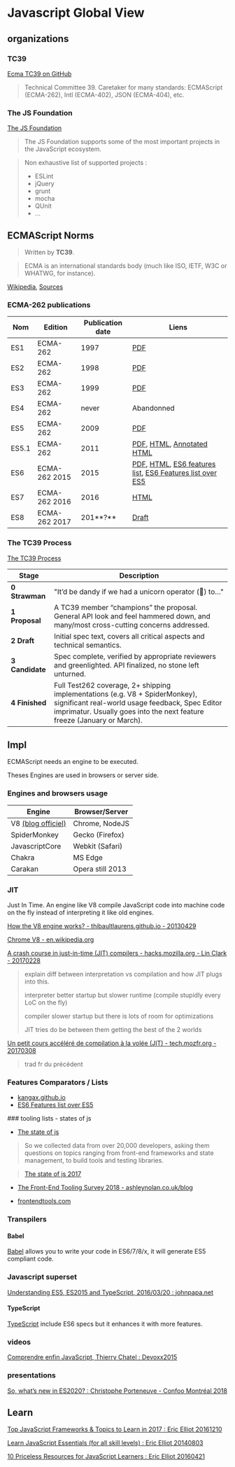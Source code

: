# Javascript Global View

## organizations

### TC39

[Ecma TC39 on GitHub](https://github.com/tc39)

> Technical Committee 39. Caretaker for many standards: ECMAScript (ECMA-262), Intl (ECMA-402), JSON (ECMA-404), etc.

### The JS Foundation

[The JS Foundation](https://js.foundation/)

> The JS Foundation supports some of the most important projects in the JavaScript ecosystem.

> Non exhaustive list of supported projects :
> - ESLint
> - jQuery
> - grunt
> - mocha
> - QUnit
> - ...

## ECMAScript Norms

> Written by **TC39**.

> ECMA is an international standards body (much like ISO, IETF, W3C or WHATWG, for instance).

[Wikipedia](https://fr.wikipedia.org/wiki/ECMAScript), [Sources](https://developer.mozilla.org/fr/docs/Web/JavaScript/Language_Resources)

### ECMA-262 publications

| Nom | Edition | Publication date | Liens | 
| --- | ------- | ---------------- | ----- |
| ES1 | ECMA-262 | 1997 | [PDF](https://www.ecma-international.org/publications/files/ECMA-ST-ARCH/ECMA-262,%201st%20edition,%20June%201997.pdf) |
| ES2 | ECMA-262 | 1998 | [PDF](https://www.ecma-international.org/publications/files/ECMA-ST-ARCH/ECMA-262,%202nd%20edition,%20August%201998.pdf) |
| ES3 | ECMA-262 | 1999 | [PDF](https://www.ecma-international.org/publications/files/ECMA-ST-ARCH/ECMA-262,%203rd%20edition,%20December%201999.pdf) |
| ES4 | ECMA-262 | never | Abandonned |
| ES5 | ECMA-262 | 2009 | [PDF](https://www.ecma-international.org/publications/files/ECMA-ST-ARCH/ECMA-262%205th%20edition%20December%202009.pdf) |
| ES5.1 | ECMA-262 | 2011 | [PDF](http://www.ecma-international.org/ecma-262/5.1/Ecma-262.pdf), [HTML](https://www.ecma-international.org/ecma-262/5.1/), [Annotated HTML](https://es5.github.io/) |
| ES6 | ECMA-262 2015 | 2015 | [PDF](http://www.ecma-international.org/publications/files/ECMA-ST/Ecma-262.pdf), [HTML](http://www.ecma-international.org/ecma-262/6.0/index.html), [ES6 features list](https://github.com/lukehoban/es6features), [ES6 Features list over ES5](http://es6-features.org) |
| ES7 | ECMA-262 2016 | 2016 | [HTML](https://www.ecma-international.org/ecma-262/7.0/) |
| ES8 | ECMA-262 2017 | 201**?** | [Draft](http://tc39.github.io/ecma262/) |

### The TC39 Process

[The TC39 Process](https://tc39.github.io/process-document/)

| Stage | Description |
| ----- | ----------- |
| **0 Strawman** | "It’d be dandy if we had a unicorn operator (🦄) to…" | 
| **1 Proposal** | A TC39 member “champions” the proposal. General API look and feel hammered down, and many/most cross-cutting concerns addressed. |
| **2 Draft** | Initial spec text, covers all critical aspects and technical semantics. |
| **3 Candidate** | Spec complete, verified by appropriate reviewers and greenlighted. API finalized, no stone left unturned. |
| **4 Finished** | Full Test262 coverage, 2+ shipping implementations (e.g. V8 + SpiderMonkey), significant real-world usage feedback, Spec Editor imprimatur. Usually goes into the next feature freeze (January or March). |

## Impl

ECMAScript needs an engine to be executed.

Theses Engines are used in browsers or server side.

### Engines and browsers usage

| Engine | Browser/Server |
| ------ | -------- |
| V8 [(blog officiel)](https://v8project.blogspot.fr/) | Chrome, NodeJS |
| SpiderMonkey | Gecko (Firefox) |
| JavascriptCore | Webkit (Safari) |
| Chakra | MS Edge |
| Carakan | Opera still 2013 |

### JIT

Just In Time. An engine like V8 compile JavaScript code into machine code on the fly instead of interpreting it like old engines.

[How the V8 engine works? - thibaultlaurens.github.io - 20130429](http://thibaultlaurens.github.io/javascript/2013/04/29/how-the-v8-engine-works/)

[Chrome V8 - en.wikipedia.org](https://en.wikipedia.org/wiki/Chrome_V8)

[A crash course in just-in-time (JIT) compilers - hacks.mozilla.org - Lin Clark - 20170228](https://hacks.mozilla.org/2017/02/a-crash-course-in-just-in-time-jit-compilers/)

>
> explain diff between interpretation vs compilation and how JIT plugs into this.
>
> interpreter better startup but slower runtime (compile stupidly every LoC on the fly)
> 
> compiler slower startup but there is lots of room for optimizations
>
> JIT tries do be between them getting the best of the 2 worlds
>

[Un petit cours accéléré de compilation à la volée (JIT) - tech.mozfr.org - 20170308](https://tech.mozfr.org/post/2017/03/08/Un-petit-cours-accelere-de-compilation-a-la-volee-%28JIT%29)

> trad fr du précédent

### Features Comparators / Lists

- [kangax.github.io](http://kangax.github.io/compat-table)
- [ES6 Features list over ES5](http://es6-features.org)

### tooling lists - states of js

- [The state of js](https://stateofjs.com/)

> So we collected data from over 20,000 developers, asking them questions on topics ranging from front-end frameworks and state management, to build tools and testing libraries.

> [The state of js 2017](https://stateofjs.com/2017/introduction/)

- [The Front-End Tooling Survey 2018 - ashleynolan.co.uk/blog](https://ashleynolan.co.uk/blog/frontend-tooling-survey-2018-results)

- [frontendtools.com](http://frontendtools.com/tools)

### Transpilers

#### Babel

[Babel](https://babeljs.io/) allows you to write your code in ES6/7/8/x, it will generate ES5 compliant code.

### Javascript superset

[Understanding ES5, ES2015 and TypeScript, 2016/03/20 : johnpapa.net](https://johnpapa.net/es5-es2015-typescript/)

#### TypeScript

[TypeScript](http://www.typescriptlang.org/) include ES6 specs but it enhances it with more features.

### videos

[Comprendre enfin JavaScript, Thierry Chatel : Devoxx2015](https://www.youtube.com/watch?v=PSeU1IJztkI&list=PLklQqdqnBkPgctKh1xIvF4eFGtmvUvE2b&index=128)

### presentations

[So, what’s new in ES2020? : Christophe Porteneuve - Confoo Montréal 2018](https://github.com/tdd/confoo2018-es2020)

## Learn

[Top JavaScript Frameworks & Topics to Learn in 2017 : Eric Elliot 20161210](https://medium.com/javascript-scene/top-javascript-frameworks-topics-to-learn-in-2017-700a397b711)

[Learn JavaScript Essentials (for all skill levels) : Eric Elliot 20140803](https://medium.com/javascript-scene/learn-javascript-b631a4af11f2)

[10 Priceless Resources for JavaScript Learners : Eric Elliot 20160421](https://medium.com/javascript-scene/10-priceless-resources-for-javascript-learners-bbf2f7d7f84e)
